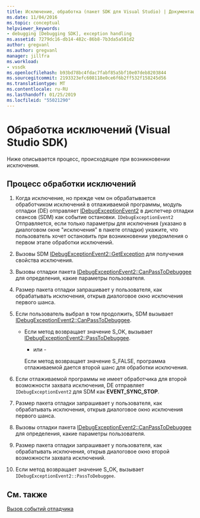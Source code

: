 ```yaml
---
title: Исключение, обработка (пакет SDK для Visual Studio) | Документация Майкрософт
ms.date: 11/04/2016
ms.topic: conceptual
helpviewer_keywords:
- debugging [Debugging SDK], exception handling
ms.assetid: 7279dc16-db14-482c-86b8-7b3da5a581d2
author: gregvanl
ms.author: gregvanl
manager: jillfra
ms.workload:
- vssdk
ms.openlocfilehash: b93bd78bc4fdac7fabf85a5bf10e07deb8203844
ms.sourcegitcommit: 2193323efc608118e0ce6f6b2ff532f158245d56
ms.translationtype: MT
ms.contentlocale: ru-RU
ms.lasthandoff: 01/25/2019
ms.locfileid: "55021290"
---
```

# <a name="exception-handling-visual-studio-sdk"></a>Обработка исключений (Visual Studio SDK)
Ниже описывается процесс, происходящее при возникновении исключения.  
  
## <a name="exception-handling-process"></a>Процесс обработки исключений  
  
1.  Когда исключение, но прежде чем он обрабатывается обработчиком исключений в отлаживаемой программы, модуль отладки (DE) отправляет [IDebugExceptionEvent2](../../extensibility/debugger/reference/idebugexceptionevent2.md) в диспетчер отладки сеансов (SDM) как событие остановки. `IDebugExceptionEvent2` Отправляется, если только параметры для исключения (указано в диалоговом окне "исключения" в пакете отладки) укажите, что пользователь хочет остановить при возникновении уведомления о первом этапе обработки исключений.  
  
2.  Вызовы SDM [IDebugExceptionEvent2::GetException](../../extensibility/debugger/reference/idebugexceptionevent2-getexception.md) для получения свойства исключения.  
  
3.  Вызовы отладки пакета [IDebugExceptionEvent2::CanPassToDebuggee](../../extensibility/debugger/reference/idebugexceptionevent2-canpasstodebuggee.md) для определения, какие параметры пользователя.  
  
4.  Размер пакета отладки запрашивает у пользователя, как обрабатывать исключения, открыв диалоговое окно исключения первого шанса.  
  
5.  Если пользователь выбрал в том продолжить, SDM вызывает [IDebugExceptionEvent2::CanPassToDebuggee](../../extensibility/debugger/reference/idebugexceptionevent2-canpasstodebuggee.md).  
  
    -   Если метод возвращает значение S_OK, вызывает [IDebugExceptionEvent2::PassToDebuggee](../../extensibility/debugger/reference/idebugexceptionevent2-passtodebuggee.md).  
  
         - или -  
  
         Если метод возвращает значение S_FALSE, программа отлаживаемой дается второй шанс для обработки исключения.  
  
6.  Если отлаживаемой программы не имеет обработчика для второй возможности захвата исключения, DE отправляет `IDebugExceptionEvent2` для SDM как **EVENT_SYNC_STOP**.  
  
7.  Размер пакета отладки запрашивает у пользователя, как обрабатывать исключения, открыв диалоговое окно исключения первого шанса.  
  
8.  Вызовы отладки пакета [IDebugExceptionEvent2::CanPassToDebuggee](../../extensibility/debugger/reference/idebugexceptionevent2-canpasstodebuggee.md) для определения, какие параметры пользователя.  
  
9. Размер пакета отладки запрашивает у пользователя, как обрабатывать исключения, открыв диалоговое окно второй возможности захвата исключений.  
  
10. Если метод возвращает значение S_OK, вызывает `IDebugExceptionEvent2::PassToDebuggee`.  
  
## <a name="see-also"></a>См. также  
 [Вызов событий отладчика](../../extensibility/debugger/calling-debugger-events.md)